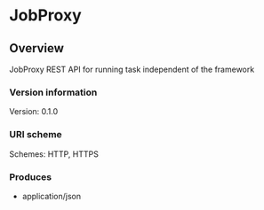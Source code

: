 # JobProxy

## Overview
JobProxy REST API for running task independent of the framework

### Version information
Version: 0.1.0

### URI scheme
Schemes: HTTP, HTTPS

### Produces

* application/json


